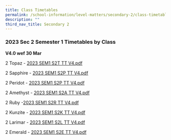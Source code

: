 ```yaml
---
title: Class Timetables
permalink: /school-information/level-matters/secondary-2/class-timetables/
description: ""
third_nav_title: Secondary 2
---
```

### 2023 Sec 2 Semester 1 Timetables by Class

**V4.0 wef 30 Mar**


2 Topaz - [2023 SEM1 S2T TT V4.pdf](/files/Class%20Timetables/2023/Sem%201/V4_0/2023%20SEM1%20S2T%20TT%20V4.pdf)

2 Sapphire - [2023 SEM1 S2P TT V4.pdf](/files/Class%20Timetables/2023/Sem%201/V4_0/2023%20SEM1%20S2P%20TT%20V4.pdf)

2 Peridot - [2023 SEM1 S2P TT V4.pdf](/files/Class%20Timetables/2023/Sem%201/V4_0/2023%20SEM1%20S2P%20TT%20V4.pdf)

2 Amethyst - [2023 SEM1 S2A TT V4.pdf](/files/Class%20Timetables/2023/Sem%201/V4_0/2023%20SEM1%20S2A%20TT%20V4.pdf)

2 Ruby -[2023 SEM1 S2R TT V4.pdf](/files/Class%20Timetables/2023/Sem%201/V4_0/2023%20SEM1%20S2R%20TT%20V4.pdf)

2 Kunzite - [2023 SEM1 S2K TT V4.pdf](/files/Class%20Timetables/2023/Sem%201/V4_0/2023%20SEM1%20S2K%20TT%20V4.pdf)

2 Larimar - [2023 SEM1 S2L TT V4.pdf](/files/Class%20Timetables/2023/Sem%201/V4_0/2023%20SEM1%20S2L%20TT%20V4.pdf)

2 Emerald - [2023 SEM1 S2E TT V4.pdf](/files/Class%20Timetables/2023/Sem%201/V4_0/2023%20SEM1%20S2E%20TT%20V4.pdf)
